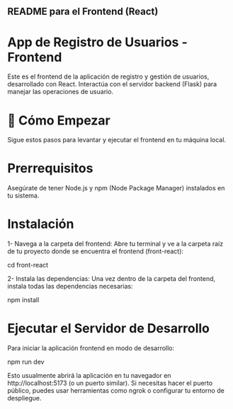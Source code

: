 ## README para el Frontend (React)
# App de Registro de Usuarios - Frontend
Este es el frontend de la aplicación de registro y gestión de usuarios, desarrollado con React. Interactúa con el servidor backend (Flask) para manejar las operaciones de usuario.

# 🚀 Cómo Empezar
Sigue estos pasos para levantar y ejecutar el frontend en tu máquina local.

# Prerrequisitos
Asegúrate de tener Node.js y npm (Node Package Manager) instalados en tu sistema.

# Instalación
1- Navega a la carpeta del frontend:
Abre tu terminal y ve a la carpeta raíz de tu proyecto donde se encuentra el frontend (front-react):

cd front-react

2- Instala las dependencias:
Una vez dentro de la carpeta del frontend, instala todas las dependencias necesarias:

npm install

# Ejecutar el Servidor de Desarrollo
Para iniciar la aplicación frontend en modo de desarrollo:

npm run dev

Esto usualmente abrirá la aplicación en tu navegador en http://localhost:5173 (o un puerto similar). Si necesitas hacer el puerto público, puedes usar herramientas como ngrok o configurar tu entorno de despliegue.

